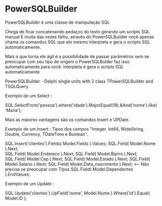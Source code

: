 # PowerSQLBuilder

PowerSQLBuilder é uma classe de manipulação SQL

Chega de ficar concatenando pedaços do texto gerando um scripts SQL manual
E muita das vezes falho, através do PowerSQLBuilder você apenas chama os
comandos SQL que ele mesmo interpreta e gera o scripts SQL automaticamente.
  
   Mais o que torna ele ágil é a possibilidade de passar parâmetros sem se preocupar
   com seu tipo de origem o PowerSQLBulder faz isso automaticamente para você.
   interpleta e gera o scripts SQL automaticamente

PowerSQLBuilder - Delphi single units with 2 class TPowerSQLBuilder and TSQLQuery.

Exemplo de um Select :

  SQL.SelectFrom('pessoa').where('idade').MajorEqual(18).&And('nome').like('Maria');
  
Mais as maiores vantagens são os comandos Insert e UPDate.

Exemplo de um Insert : Tipos dos campos  "Integer, Int64, WideString, Double, Currency, TDateTime e Boolean".

  SQL.Insert('clientes').Fields( Model.Fields ).Values;
  SQL.Field( Model.Nome ).Next;  
  SQL.Field( Model.Endereco ).Next;
  SQL.Field( Model.Bairro ).Next;
  SQL.Field( Model.Cep ).Next;
  SQL.Field( Model.Estado ).Next;
  SQL.Field( Model.Salario ).Next;
  SQL.Field( Model.Data_nascimento ).Next;   <-- Não precisa se preocupar com Tipos 
  SQL.Field( Model.Dependentes ).EndValues;
  
Exemplo de um Update :
  
  SQL.Update('clientes').UpField('nome', Model.Nome ).Where('id').Equal( Model.ID );
